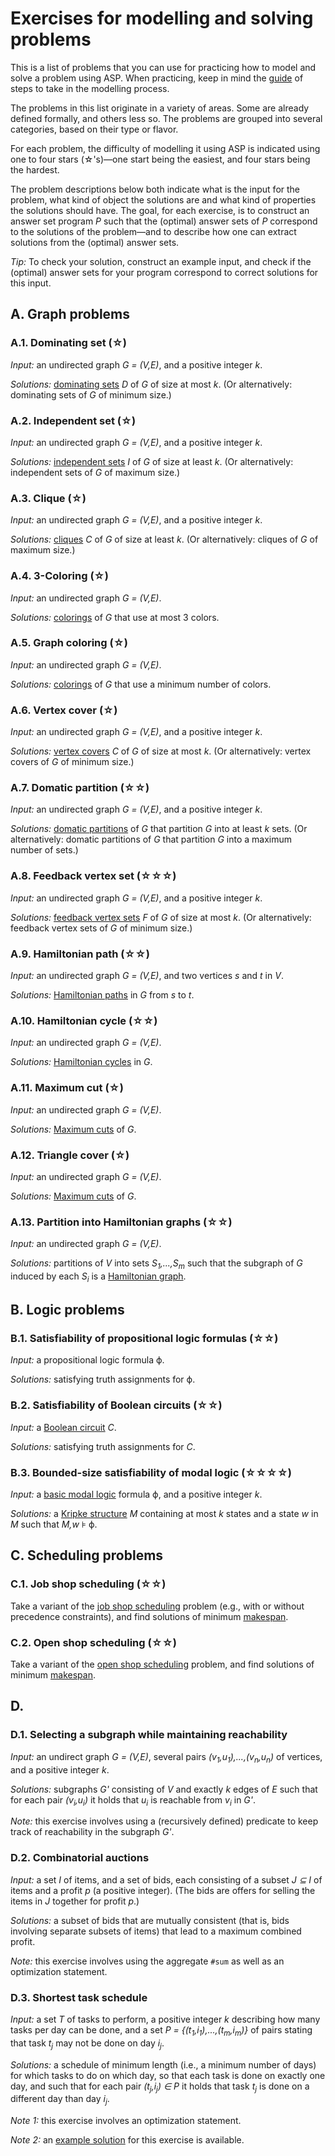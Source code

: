 # Exercises for modelling and solving problems

This is a list of problems that you can use for practicing how to model and solve a problem using ASP. When practicing, keep in mind the [guide](guide.md) of steps to take in the modelling process.

The problems in this list originate in a variety of areas. Some are already defined formally, and others less so. The problems are grouped into several categories, based on their type or flavor.

For each problem, the difficulty of modelling it using ASP is indicated using one to four stars (&star;'s)&mdash;one start being the easiest, and four stars being the hardest.

The problem descriptions below both indicate what is the input for the problem, what kind of object the solutions are and what kind of properties the solutions should have. The goal, for each exercise, is to construct an answer set program *P* such that the (optimal) answer sets of *P* correspond to the solutions of the problem&mdash;and to describe how one can extract solutions from the (optimal) answer sets.

*Tip:* To check your solution, construct an example input, and check if the (optimal) answer sets for your program correspond to correct solutions for this input.

## A. Graph problems

### A.1. Dominating set (&star;)

*Input:* an undirected graph *G = (V,E)*, and a positive integer *k*.

*Solutions:* [dominating sets](https://en.wikipedia.org/wiki/Dominating_set) *D* of *G* of size at most *k*. (Or alternatively: dominating sets of *G* of minimum size.)

### A.2. Independent set (&star;)

*Input:* an undirected graph *G = (V,E)*, and a positive integer *k*.

*Solutions:* [independent sets](https://en.wikipedia.org/wiki/Independent_set_%28graph_theory%29) *I* of *G* of size at least *k*. (Or alternatively: independent sets of *G* of maximum size.)

### A.3. Clique (&star;)

*Input:* an undirected graph *G = (V,E)*, and a positive integer *k*.

*Solutions:* [cliques](https://en.wikipedia.org/wiki/Clique_%28graph_theory%29) *C* of *G* of size at least *k*. (Or alternatively: cliques of *G* of maximum size.)

### A.4. 3-Coloring (&star;)

*Input:* an undirected graph *G = (V,E)*.

*Solutions:* [colorings](https://en.wikipedia.org/wiki/Graph_coloring) of *G* that use at most 3 colors.

### A.5. Graph coloring (&star;)

*Input:* an undirected graph *G = (V,E)*.

*Solutions:* [colorings](https://en.wikipedia.org/wiki/Graph_coloring) of *G* that use a minimum number of colors.

### A.6. Vertex cover (&star;)

*Input:* an undirected graph *G = (V,E)*, and a positive integer *k*.

*Solutions:* [vertex covers](https://en.wikipedia.org/wiki/Vertex_cover) *C* of *G* of size at most *k*. (Or alternatively: vertex covers of *G* of minimum size.)

### A.7. Domatic partition (&star;&star;)

*Input:* an undirected graph *G = (V,E)*, and a positive integer *k*.

*Solutions:* [domatic partitions](https://en.wikipedia.org/wiki/Domatic_number) of *G* that partition *G* into at least *k* sets. (Or alternatively: domatic partitions of *G* that partition *G* into a maximum number of sets.)

### A.8. Feedback vertex set (&star;&star;&star;)

*Input:* an undirected graph *G = (V,E)*, and a positive integer *k*.

*Solutions:* [feedback vertex sets](https://en.wikipedia.org/wiki/Feedback_vertex_set) *F* of *G* of size at most *k*. (Or alternatively: feedback vertex sets of *G* of minimum size.)

### A.9. Hamiltonian path (&star;&star;)

*Input:* an undirected graph *G = (V,E)*, and two vertices *s* and *t* in *V*.

*Solutions:* [Hamiltonian paths](https://en.wikipedia.org/wiki/Hamiltonian_path) in *G* from *s* to *t*.

### A.10. Hamiltonian cycle (&star;&star;)

*Input:* an undirected graph *G = (V,E)*.

*Solutions:* [Hamiltonian cycles](https://en.wiktionary.org/wiki/Hamiltonian_cycle) in *G*.

### A.11. Maximum cut (&star;)

*Input:* an undirected graph *G = (V,E)*.

*Solutions:* [Maximum cuts](https://en.wikipedia.org/wiki/Maximum_cut) of *G*.

### A.12. Triangle cover (&star;)

*Input:* an undirected graph *G = (V,E)*.

*Solutions:* [Maximum cuts](https://en.wikipedia.org/wiki/Maximum_cut) of *G*.

### A.13. Partition into Hamiltonian graphs (&star;&star;)

*Input:* an undirected graph *G = (V,E)*.

*Solutions:* partitions of *V* into sets *S<sub>1</sub>,...,S<sub>m</sub>* such that the subgraph of *G* induced by each *S<sub>i</sub>* is a [Hamiltonian graph](https://en.wikipedia.org/wiki/Hamiltonian_path#Definitions).

## B. Logic problems

### B.1. Satisfiability of propositional logic formulas (&star;&star;)

*Input:* a propositional logic formula &varphi;.

*Solutions:* satisfying truth assignments for &varphi;.

### B.2. Satisfiability of Boolean circuits (&star;&star;)

*Input:* a [Boolean circuit](https://en.wikipedia.org/wiki/Boolean_circuit) *C*.

*Solutions:* satisfying truth assignments for *C*.

### B.3. Bounded-size satisfiability of modal logic (&star;&star;&star;&star;)

*Input:* a [basic modal logic](https://en.wikipedia.org/wiki/Modal_logic) formula &varphi;,
and a positive integer *k*.

*Solutions:* a [Kripke structure](https://en.wikipedia.org/wiki/Modal_logic#Relational_semantics) *M* containing at most *k* states and a state *w* in *M* such that *M,w* &models; &varphi;.

## C. Scheduling problems

### C.1. Job shop scheduling (&star;&star;)

Take a variant of the [job shop scheduling](https://en.wikipedia.org/wiki/Job_shop_scheduling) problem (e.g., with or without precedence constraints), and find solutions of minimum [makespan](https://en.wikipedia.org/wiki/Makespan).

### C.2. Open shop scheduling (&star;&star;)

Take a variant of the [open shop scheduling](https://en.wikipedia.org/wiki/Open-shop_scheduling) problem, and find solutions of minimum [makespan](https://en.wikipedia.org/wiki/Makespan).

## D.

### D.1. Selecting a subgraph while maintaining reachability

*Input:* an undirect graph *G = (V,E)*, several pairs *(v<sub>1</sub>,u<sub>1</sub>),...,(v<sub>n</sub>,u<sub>n</sub>)* of vertices, and a positive integer *k*.

*Solutions:* subgraphs *G'* consisting of *V* and exactly *k* edges of *E* such that for each pair *(v<sub>i</sub>,u<sub>i</sub>)* it holds that *u<sub>i</sub>* is reachable from *v<sub>i</sub>* in *G'*.

*Note:* this exercise involves using a (recursively defined) predicate to keep track of reachability in the subgraph *G'*.

### D.2. Combinatorial auctions

*Input:* a set *I* of items, and a set of bids, each consisting of a subset *J &subseteq; I* of items and a profit *p* (a positive integer). (The bids are offers for selling the items in *J* together for profit *p*.)

*Solutions:* a subset of bids that are mutually consistent (that is, bids involving separate subsets of items) that lead to a maximum combined profit.

*Note:* this exercise involves using the aggregate `#sum` as well as an optimization statement.

### D.3. Shortest task schedule

*Input:* a set *T* of tasks to perform, a positive integer *k* describing how many tasks per day can be done, and a set *P = {(t<sub>1</sub>,i<sub>1</sub>),...,(t<sub>m</sub>,i<sub>m</sub>)}* of pairs stating that task *t<sub>j</sub>* may not be done on day *i<sub>j</sub>*.

*Solutions:* a schedule of minimum length (i.e., a minimum number of days) for which tasks to do on which day, so that each task is done on exactly one day, and such that for each pair *(t<sub>j</sub>,i<sub>j</sub>) &in; P* it holds that task *t<sub>j</sub>* is done on a different day than day *i<sub>j</sub>*.

*Note 1:* this exercise involves an optimization statement.

*Note 2:* an [example solution](./example%20solutions/shortest-task-schedule.lp) for this exercise is available.

<!--
## Problems related to games
- chess position legal after k moves
- Slitherlink

## Social choice problems
- Kemeny voting *
- minimax approval voting **

## Problems related to formal languages
- bounded-size DFA consistent with pos. and neg. words
- bounded-size NFA consistent with pos. and neg. words
- DFA intersection (restricted to works of length k) nonempty
- NFA intersection (restricted to works of length k) nonempty
- bounded-size CFG consistent with pos. and neg. words

## Other problems
- Rural postman / Chinese postman
- X3C
- Set cover
- Abstract argumentation: conflict-free, admissible, complete, stable -- https://en.wikipedia.org/wiki/Argumentation_framework
-->
